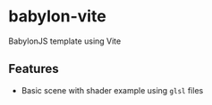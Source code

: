 # babylon-vite
BabylonJS template using Vite

## Features
- Basic scene with shader example using `glsl` files